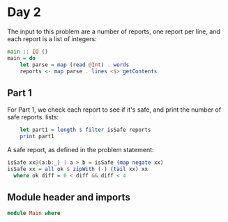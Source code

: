 # Day 2

The input to this problem are a number of reports, one report per line, and
each report is a list of integers:

```haskell top:2
main :: IO ()
main = do
    let parse = map (read @Int) . words
    reports <- map parse . lines <$> getContents
```

## Part 1

For Part 1, we check each report to see if it's safe, and print
the number of safe reports.
lists:

```haskell top:2
    let part1 = length $ filter isSafe reports
    print part1
```

A safe report, as defined in the problem statement:

```haskell
isSafe xx@(a:b:_) | a > b = isSafe (map negate xx)
isSafe xx = all ok $ zipWith (-) (tail xx) xx
  where ok diff = 0 < diff && diff < 4
```

## Module header and imports

```haskell top
module Main where
